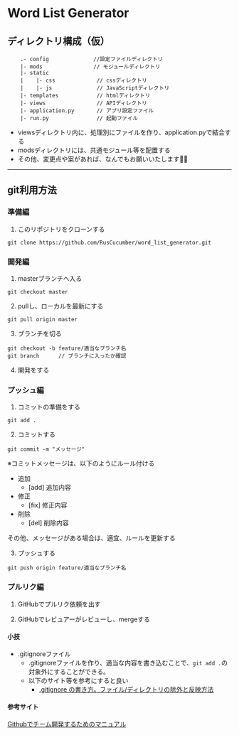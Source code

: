 # Word List Generator

## ディレクトリ構成（仮）

        .- config              //設定ファイルディレクトリ
        |- mods                // モジュールディレクトリ
        |- static
        |    |- css             // cssディレクトリ
        |    |- js              // JavaScriptディレクトリ
        |- templates            // htmlディレクトリ
        |- views                // APIディレクトリ
        |- application.py       // アプリ設定ファイル
        |- run.py               // 起動ファイル

- viewsディレクトリ内に、処理別にファイルを作り、application.pyで結合する
- modsディレクトリには、共通モジュール等を配置する
- その他、変更点や案があれば、なんでもお願いいたします🙇‍♂️

---
## git利用方法

### 準備編
1. このリポジトリをクローンする
```
git clone https://github.com/RusCucumber/word_list_generator.git
```

### 開発編
1. masterブランチへ入る
```
git checkout master
```

2. pullし、ローカルを最新にする
```
git pull origin master
```

3. ブランチを切る
```
git checkout -b feature/適当なブランチ名
git branch      // ブランチに入ったか確認
```

4. 開発をする

### プッシュ編
1. コミットの準備をする
```
git add .
```

2. コミットする
```
git commit -m "メッセージ"
```

※コミットメッセージは、以下のようにルール付ける

- 追加
    - [add] 追加内容
- 修正
    - [fix] 修正内容
- 削除
    - [del] 削除内容

その他、メッセージがある場合は、適宜、ルールを更新する

3. プッシュする
```
git push origin feature/適当なブランチ名
```

### プルリク編
1. GitHubでプルリク依頼を出す

2. GitHubでレビュアーがレビューし、mergeする

#### 小技
- .gitignoreファイル
    - .gitignoreファイルを作り、適当な内容を書き込むことで、``git add .``の対象外にすることができる。
    - 以下のサイト等を参考にすると良い
        - [.gitignore の書き方。ファイル/ディレクトリの除外と反映方法](https://www-creators.com/archives/1662#gitignore-3)

#### 参考サイト
[Githubでチーム開発するためのマニュアル](https://qiita.com/siida36/items/880d92559af9bd245c34)